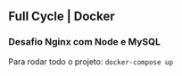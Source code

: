 ## Full Cycle | Docker
### Desafio Nginx com Node e MySQL

Para rodar todo o projeto:
```docker-compose up```

